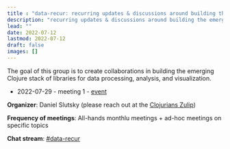 ```yaml
---
title : "data-recur: recurring updates & discussions around building the emerging data stack"
description: "recurring updates & discussions around building the emerging data stack"
lead: ""
date: 2022-07-12
lastmod: 2022-07-12
draft: false
images: []
---
```

The goal of this group is to create collaborations in building the emerging Clojure stack of libraries for data processing, analysis, and visualization.

* 2022-07-29 - meeting 1 - [event](https://clojureverse.org/t/data-recur-meeting-1-general-monthly/)

**Organizer**: Daniel Slutsky (please reach out at the [Clojurians Zulip](https://clojurians.zulipchat.com/))

**Frequency of meetings**: All-hands monthlu meetings + ad-hoc meetings on specific topics

**Chat stream**: [#data-recur](https://clojurians.zulipchat.com/#narrow/stream/330726-data-recur)

